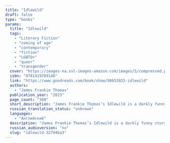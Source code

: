 ```yaml
---
title: "Idlewild"
draft: false
type: "books"
params:
  title: "Idlewild"
  tags:
    - "Literary Fiction"
    - "coming of age"
    - "contemporary"
    - "fiction"
    - "LGBTQ+"
    - "queer"
    - "transgender"
  cover: "https://images-na.ssl-images-amazon.com/images/S/compressed.photo.goodreads.com/books/1676128100i/98653925.jpg"
  isbn: "9781419769146"
  link: "https://www.goodreads.com/book/show/98653925-idlewild"
  authors:
    - "James Frankie Thomas"
  publication_year: "2023"
  page_count: "389"
  short_description: "James Frankie Thomas’s Idlewild is a darkly funny story of two adults looking back on their intense teenage friendship, in a queer, trans, and early-Internet twist on the Manhattan prep school..."
  russian_translation_status: "unknown"
  languages:
    - "Английский"
  description: "James Frankie Thomas’s Idlewild is a darkly funny story of two adults looking back on their intense teenage friendship, in a queer, trans, and early-Internet twist on the Manhattan prep school novel.Idlewild is a tiny, artsy Quaker high school in lower Manhattan. Students call their teachers by their first names, there are no grades, and every day begins with 20 minutes of contemplative silence in the Meetinghouse. It is during one of those meetings that an airplane hits the Twin Towers.For two Idlewild outcasts, 9/11 serves as the first day of an intense, 18-month friendship. Fay is prickly, aloof, and obsessed with gay men; Nell is shy, sensitive, and obsessed with Fay. The two of them bond fiercely and spend all their waking hours giddily parsing their environment for homoerotic subtext. Then, during rehearsals for the fall play, they notice two sexually ambiguous boys who are potential candidates for their exclusive Invert Society. The pairs become mirrors of one another and drive each other to make choices that they’ll regret for the rest of their lives.Looking back on these events as adults, the estranged Fay and Nell trace that fateful school year, recalling backstage theater department intrigue, antiwar demonstrations, smutty fanfic written over AIM, a shared dial-up connection—and the spectacular cascade of mistakes, miscommunications, and betrayals that would ultimately tear the two of them apart."
  russian_audioversion: "no"
  slug: "idlewild-32704ba3"
---
```

